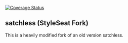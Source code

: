 [![Coverage Status](https://coveralls.io/repos/github/styleseat/satchless/badge.svg?branch=master)](https://coveralls.io/github/styleseat/satchless?branch=master)

## satchless (StyleSeat Fork)

This is a heavily modified fork of an old version satchless.
